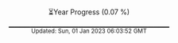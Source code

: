 <p align="center">
⏳Year Progress (0.07 %) <br>
▁▁▁▁▁▁▁▁▁▁▁▁▁▁▁▁▁▁▁▁▁▁▁▁▁▁▁▁▁▁ <br>
<sub>Updated: Sun, 01 Jan 2023 06:03:52 GMT</sub>
</p>

